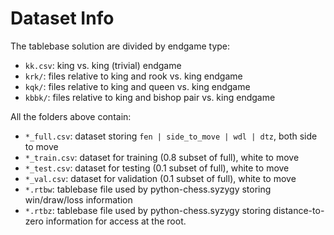 # Dataset Info

The tablebase solution are divided by endgame type:
- `kk.csv`: king vs. king (trivial) endgame 
- `krk/`: files relative to king and rook vs. king endgame
- `kqk/`: files relative to king and queen vs. king endgame
- `kbbk/`: files relative to king and bishop pair vs. king endgame

All the folders above contain:
- `*_full.csv`: dataset storing `fen | side_to_move | wdl | dtz`, both side to move
- `*_train.csv`: dataset for training (0.8 subset of full), white to move
- `*_test.csv`: dataset for testing (0.1 subset of full), white to move
- `*_val.csv`: dataset for validation (0.1 subset of full), white to move
- `*.rtbw`: tablebase file used by python-chess.syzygy storing win/draw/loss information
- `*.rtbz`: tablebase file used by python-chess.syzygy storing distance-to-zero information for access at the root.